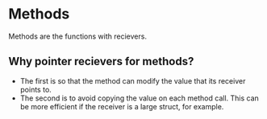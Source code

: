 # Methods

Methods are the functions with recievers.

## Why pointer recievers for methods?
- The first is so that the method can modify the value that its receiver points to.
- The second is to avoid copying the value on each method call. This can be more efficient if the receiver is a large struct, for example.
